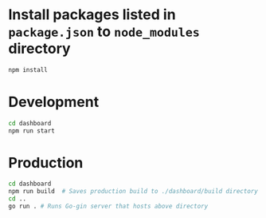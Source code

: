 # Install packages listed in `package.json` to `node_modules` directory
```bash
npm install
```
# Development
```bash
cd dashboard
npm run start
```
# Production
```bash
cd dashboard
npm run build  # Saves production build to ./dashboard/build directory
cd ..
go run . # Runs Go-gin server that hosts above directory
```